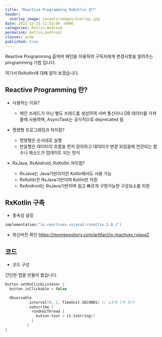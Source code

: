 ```yaml
---
title: "Reactive Programming RxKotlin 란?"
header:
  overlay_image: /assets/images/overlay.jpg
date: 2022-12-23 11:53:00 -0000
categories: Kotlin,Android
permalink: kotlin,android/
classes: wide
published: true
---
```


Reactive Programming 옵져버 패턴을 이용하여 구독자에게 변경사항을 알려주는 programming 기법 입니다.

여기서 RxKotlin에 대해 알아 보겠습니다.

## Reactive Programming 란?
* 사용하는 이유?
  * 메인 쓰레드가 아닌 별도 쓰레드를 생성하여 서버 통신이나 DB 데이터를 가져올때 사용하며,
AsyncTask는 공식적으로 deprecated 됨


* 명령형 프로그래밍과 차이점?
  * 명령형은 순서대로 실행
  * 반응형은 데이터의 흐름을 먼저 정의하고 데이터가 변경 되었을때 연관되는 함수나 메소드가 업데이트 되는 방식 


* RxJava, RxAndroid, RxKotlin 차이점?
  * RxJava는 Java기반이지만 Kotlin에서도 사용 가능
  * RxKotlin은 RxJava기반이며 Kotlin만 지원
  * RxAndroid는 RxJava기반이며 쉽고 빠르게 구현가능한 구성요소를 지원

## RxKotlin 구축
* 종속성 설정
```kotlin
implementation("io.reactivex.rxjava2:rxkotlin:3.0.1")
 ```
 * 최신버전 확인 https://mvnrepository.com/artifact/io.reactivex.rxjava2
 
## 코드

 * 코드 구성

간단한 앱을 만들어 봤습니다.
```kotlin
button.setOnClickListener {
  button.isClickable = false

  Observable
          .interval(0, 1, TimeUnit.SECONDS) // 1초에 1씩 증가
          .subscribe {
            runOnUiThread {
              button.text = it.toString()
            }
          }
}
 ```



